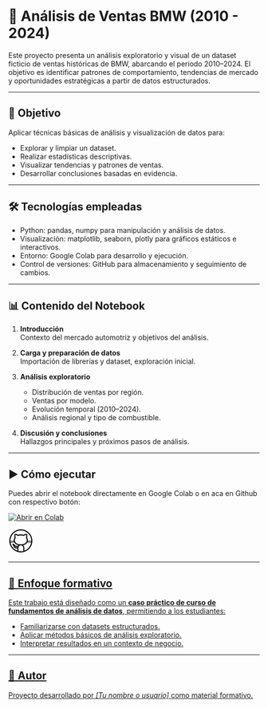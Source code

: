 # 🚗 Análisis de Ventas BMW (2010 - 2024)

Este proyecto presenta un análisis exploratorio y visual de un dataset ficticio de ventas históricas de BMW, abarcando el periodo 2010–2024. El objetivo es identificar patrones de comportamiento, tendencias de mercado y oportunidades estratégicas a partir de datos estructurados.

---

## 📌 Objetivo
Aplicar técnicas básicas de análisis y visualización de datos para:
- Explorar y limpiar un dataset.
- Realizar estadísticas descriptivas.
- Visualizar tendencias y patrones de ventas.
- Desarrollar conclusiones basadas en evidencia.

---

## 🛠️ Tecnologías empleadas
- Python: pandas, numpy para manipulación y análisis de datos.
- Visualización: matplotlib, seaborn, plotly para gráficos estáticos e interactivos.
- Entorno: Google Colab para desarrollo y ejecución.
- Control de versiones: GitHub para almacenamiento y seguimiento de cambios.

---

## 📊 Contenido del Notebook
1. **Introducción**  
   Contexto del mercado automotriz y objetivos del análisis.

2. **Carga y preparación de datos**  
   Importación de librerías y dataset, exploración inicial.

3. **Análisis exploratorio**  
   - Distribución de ventas por región.  
   - Ventas por modelo.  
   - Evolución temporal (2010–2024).  
   - Análisis regional y tipo de combustible.  

4. **Discusión y conclusiones**  
   Hallazgos principales y próximos pasos de análisis.

---

## ▶️ Cómo ejecutar
Puedes abrir el notebook directamente en Google Colab o en aca en Github con respectivo botón:  

[![Abrir en Colab](https://colab.research.google.com/assets/colab-badge.svg)](https://colab.research.google.com/drive/17dJM-p9yLXAKC7eizRXprayu_rkOX8e6?usp=sharing)


<img src="./data/icons8-github.gif"> <a href="https://github.com/angsoto88/Portafolio/blob/main/Python/Ventas_BMW_2010_2024.ipynb">




---

## 🎯 Enfoque formativo
Este trabajo está diseñado como un **caso práctico de curso de fundamentos de análisis de datos**, permitiendo a los estudiantes:
- Familiarizarse con datasets estructurados.
- Aplicar métodos básicos de análisis exploratorio.
- Interpretar resultados en un contexto de negocio.

---

## 📌 Autor
Proyecto desarrollado por *[Tu nombre o usuario]* como material formativo.

